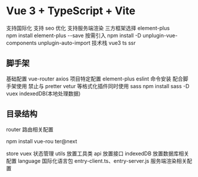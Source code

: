 # Vue 3 + TypeScript + Vite

支持国际化
支持 seo 优化
支持服务端渲染
三方框架选择 element-plus  
npm install element-plus --save
按需引入
npm install -D unplugin-vue-components unplugin-auto-import
技术栈 vue3 ts ssr

## 脚手架

基础配置 vue-router axios
项目特定配置
element-plus
eslint 命令安装 配合脚手架使用 禁止与 pretter vetur 等格式化插件同时使用
sass
npm install sass -D
vuex
indexedDB(本地处理数据)

## 目录结构

router 路由相关配置

npm install vue-rou
ter@next

store vuex 状态管理
utils 放置工具类
api 放置接口
indexedDB 放置数据库相关配置
language 国际化语言包
entry-client.ts、entry-server.js 服务端渲染相关配置
